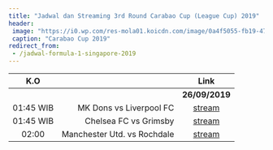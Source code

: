 ```yaml
---
title: "Jadwal dan Streaming 3rd Round Carabao Cup (League Cup) 2019"
header:
 image: "https://i0.wp.com/res-mola01.koicdn.com/image/0a4f5055-fb19-47ee-a722-ddb443e1a22a/image.jpeg?resize=1200,530"
 caption: "Carabao Cup 2019"
redirect_from:
 - /jadwal-formula-1-singapore-2019
---
```


|K.O||Link|
|:---:|---:|:---:|
|||**26/09/2019**|
|01:45 WIB|MK Dons vs Liverpool FC|[stream](https://catetan.istimiwir.host/streaming/m3u8/)|
|01:45 WIB|Chelsea FC vs Grimsby|[stream](/chelsea-grimsby)|
|02:00|Manchester Utd. vs Rochdale|[stream](/manu-roch)|

